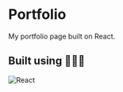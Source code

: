 # Portfolio
My portfolio page built on React.

## Built using 🧑🏼‍💻
<img src="https://img.shields.io/badge/React-20232A?style=for-the-badge&logo=react&logoColor=61DAFB" alt="React" />
